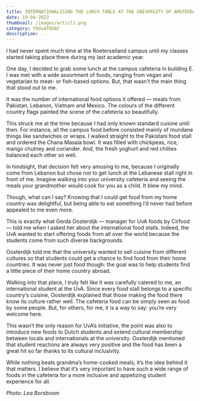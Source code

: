```yaml
---
title: INTERNATIONALISING THE LUNCH TABLE AT THE UNIVERSITY OF AMSTERDAM
date: 19-04-2022
thumbnail: /images/articl1.png
category: YOUvATODAY
description: .
---
```

I had never spent much time at the Roeterseiland campus until my classes started taking place there during my last academic year. 

One day, I decided to grab some lunch at the campus cafeteria in building E. I was met with a wide assortment of foods, ranging from vegan and vegetarian to meat- or fish-based options. But, that wasn’t the main thing that stood out to me. 

It was the number of international food options it offered — meals from Pakistan, Lebanon, Vietnam and Mexico. The colours of the different country flags painted the scene of the cafeteria so beautifully.

This struck me at the time because I had only known standard cuisine until then. For instance, all the campus food before consisted mainly of mundane things like sandwiches or wraps. I walked straight to the Pakistani food stall and ordered the Chana Masala bowl. It was filled with chickpeas, rice, mango chutney and coriander. And, the fresh yoghurt and red chillies balanced each other so well. 

In hindsight, that decision felt very amusing to me, because I originally come from Lebanon but chose not to get lunch at the Lebanese stall right in front of me. Imagine walking into your university cafeteria and seeing the meals your grandmother would cook for you as a child. It blew my mind. 

Though, what can I say? Knowing that I could get food from my home country was delightful, but being able to eat something I’d never had before appealed to me even more. 

This is exactly what Gerda Oosterdijk — manager for UvA foods by Cirfood — told me when I asked her about the international food stalls. Indeed, the UvA wanted to start offering foods from all over the world because the students come from such diverse backgrounds. 

Oosterdijk told me that the university wanted to sell cuisine from different cultures so that students could get a chance to find food from their home countries. It was never just food though: the goal was to help students find a little piece of their home country abroad. 

Walking into that place, I truly felt like it was carefully catered to me, an international student at the UvA. Since every food stall belongs to a specific country’s cuisine, Oosterdijk explained that those making the food there know its culture rather well. The cafeteria food can be simply seen as food by some people. But, for others, for me, it is a way to say: you’re very welcome here. 

This wasn’t the only reason for UvA’s initiative, the point was also to introduce new foods to Dutch students and extend cultural membership between locals and internationals at the university. Oosterdijk mentioned that student reactions are always very positive and the food has been a great hit so far thanks to its cultural inclusivity. 

While nothing beats grandma’s home-cooked meals, it’s the idea behind it that matters. I believe that it’s very important to have such a wide range of foods in the cafeteria for a more inclusive and appetizing student experience for all.

*Photo: Lea Borsboom*
